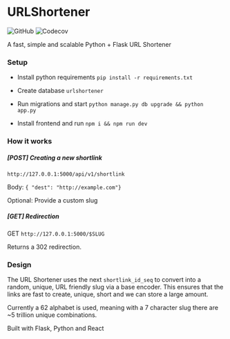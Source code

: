 # URLShortener
![GitHub](https://img.shields.io/github/license/tristanhcole/URLShortener)
![Codecov](https://img.shields.io/codecov/c/github/tristanhcole/URLShortener)

A fast, simple and scalable Python + Flask URL Shortener

### Setup
- Install python requirements
``pip install -r requirements.txt``

- Create database
``urlshortener``

- Run migrations and start
``python manage.py db upgrade && python app.py``

- Install frontend and run
``npm i && npm run dev``

### How it works
##### [POST] Creating a new shortlink
``http://127.0.0.1:5000/api/v1/shortlink``

Body:
``{ "dest": "http://example.com"}``

Optional: Provide a custom slug

##### [GET] Redirection
GET ``http://127.0.0.1:5000/$SLUG``

Returns a 302 redirection.

### Design
The URL Shortener uses the next `shortlink_id_seq` to convert into a random, unique, URL friendly slug via a base encoder.
This ensures that the links are fast to create, unique, short and we can store a large amount.

Currently a 62 alphabet is used, meaning with a 7 character slug there are ~5 trillion unique combinations.

Built with Flask, Python and React